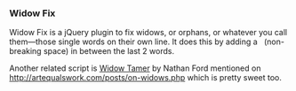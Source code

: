 ### Widow Fix

Widow Fix is a jQuery plugin to fix widows, or orphans, or whatever you call them—those single words on their own line. It does this by adding a &nbsp; (non-breaking space) in between the last 2 words.

Another related script is [Widow Tamer](https://github.com/nathanford/widowtamer) by Nathan Ford mentioned on http://artequalswork.com/posts/on-widows.php which is pretty sweet too.
